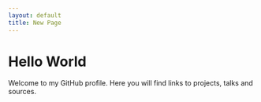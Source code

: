 ```yaml
---
layout: default
title: New Page
---
```


# Hello World

Welcome to my GitHub profile. Here you will find links to projects, talks and sources.
